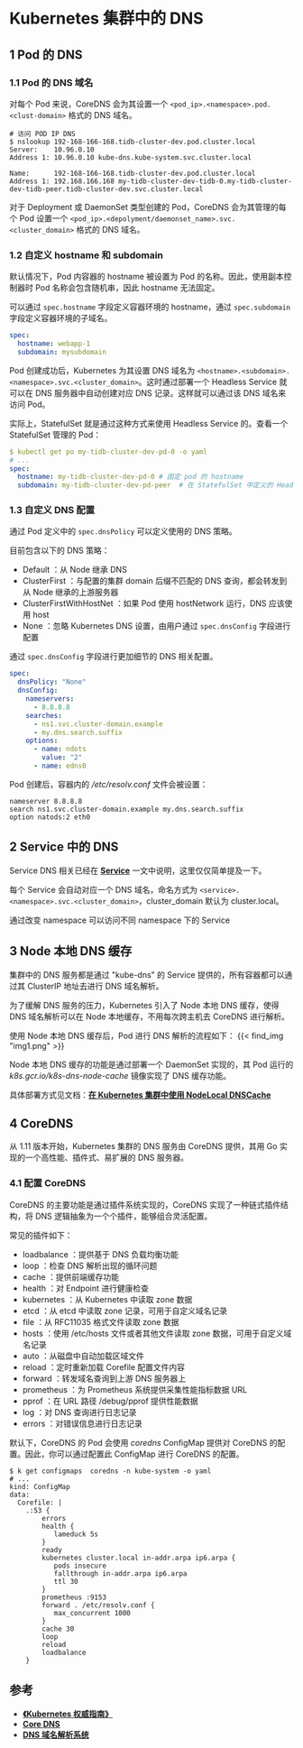 # Kubernetes 集群中的 DNS


## 1 Pod 的 DNS

### 1.1 Pod 的 DNS 域名

对每个 Pod 来说，CoreDNS 会为其设置一个 `<pod_ip>.<namespace>.pod.<clust-domain>` 格式的 DNS 域名。

```shell
# 访问 POD IP DNS
$ nslookup 192-168-166-168.tidb-cluster-dev.pod.cluster.local
Server:    10.96.0.10
Address 1: 10.96.0.10 kube-dns.kube-system.svc.cluster.local

Name:      192-168-166-168.tidb-cluster-dev.pod.cluster.local
Address 1: 192.168.166.168 my-tidb-cluster-dev-tidb-0.my-tidb-cluster-dev-tidb-peer.tidb-cluster-dev.svc.cluster.local
```

对于 Deployment 或 DaemonSet 类型创建的 Pod，CoreDNS 会为其管理的每个 Pod 设置一个 `<pod_ip>.<depolyment/daemonset_name>.svc.<cluster_domain>` 格式的 DNS 域名。

### 1.2 自定义 hostname 和 subdomain

默认情况下，Pod 内容器的 hostname 被设置为 Pod 的名称。因此，使用副本控制器时 Pod 名称会包含随机串，因此 hostname 无法固定。

可以通过 `spec.hostname` 字段定义容器环境的 hostname，通过 `spec.subdomain` 字段定义容器环境的子域名。

```yaml
spec:
  hostname: webapp-1
  subdomain: mysubdomain
```

Pod 创建成功后，Kubernetes 为其设置 DNS 域名为 `<hostname>.<subdomain>.<namespace>.svc.<cluster_domain>`。这时通过部署一个 Headless Service 就可以在 DNS 服务器中自动创建对应 DNS 记录。这样就可以通过该 DNS 域名来访问 Pod。

实际上，StatefulSet 就是通过这种方式来使用 Headless Service 的。查看一个 StatefulSet 管理的 Pod：

```yaml
$ kubectl get po my-tidb-cluster-dev-pd-0 -o yaml
# ...
spec:
  hostname: my-tidb-cluster-dev-pd-0 # 固定 pod 的 hostname
  subdomain: my-tidb-cluster-dev-pd-peer  # 在 StatefulSet 中定义的 Headless Service name
```

### 1.3 自定义 DNS 配置

通过 Pod 定义中的 `spec.dnsPolicy` 可以定义使用的 DNS 策略。

目前包含以下的 DNS 策略：
* Default ：从 Node 继承 DNS
* ClusterFirst ：与配置的集群 domain 后缀不匹配的 DNS 查询，都会转发到从 Node 继承的上游服务器
* ClusterFirstWithHostNet ：如果 Pod 使用 hostNetwork 运行，DNS 应该使用 host
* None ：忽略 Kubernetes DNS 设置，由用户通过 `spec.dnsConfig` 字段进行配置

通过 `spec.dnsConfig` 字段进行更加细节的 DNS 相关配置。

```yaml
spec:
  dnsPolicy: "None"
  dnsConfig:
    nameservers:
      - 8.8.8.8
    searches:
      - ns1.svc.cluster-domain.example
      - my.dns.search.suffix
    options:
      - name: ndots
        value: "2"
      - name: edns0
```

Pod 创建后，容器内的 */etc/resolv.conf* 文件会被设置：

```shell
nameserver 8.8.8.8
search ns1.svc.cluster-domain.example my.dns.search.suffix
option natods:2 eth0
```

## 2 Service 中的 DNS

Service DNS 相关已经在 [**Service**](../2-service/) 一文中说明，这里仅仅简单提及一下。

每个 Service 会自动对应一个 DNS 域名，命名方式为 `<service>.<namespace>.svc.<cluster_domain>`，cluster_domain 默认为 cluster.local。

通过改变 namespace 可以访问不同 namespace 下的 Service

## 3 Node 本地 DNS 缓存

集群中的 DNS 服务都是通过 "kube-dns" 的 Service 提供的，所有容器都可以通过其 ClusterIP 地址去进行 DNS 域名解析。

为了缓解 DNS 服务的压力，Kubernetes 引入了 Node 本地 DNS 缓存，使得 DNS 域名解析可以在 Node 本地缓存，不用每次跨主机去 CoreDNS 进行解析。

使用 Node 本地 DNS 缓存后，Pod 进行 DNS 解析的流程如下：
{{< find_img "img1.png" >}}

Node 本地 DNS 缓存的功能是通过部署一个 DaemonSet 实现的，其 Pod 运行的 *k8s.gcr.io/k8s-dns-node-cache* 镜像实现了 DNS 缓存功能。

具体部署方式见文档：[**在 Kubernetes 集群中使用 NodeLocal DNSCache**](https://kubernetes.io/zh/docs/tasks/administer-cluster/nodelocaldns/)

## 4 CoreDNS

从 1.11 版本开始，Kubernetes 集群的 DNS 服务由 CoreDNS 提供，其用 Go 实现的一个高性能、插件式、易扩展的 DNS 服务器。

### 4.1 配置 CoreDNS

CoreDNS 的主要功能是通过插件系统实现的，CoreDNS 实现了一种链式插件结构，将 DNS 逻辑抽象为一个个插件，能够组合灵活配置。

常见的插件如下：

* loadbalance ：提供基于 DNS 负载均衡功能
* loop ：检查 DNS 解析出现的循环问题
* cache ：提供前端缓存功能
* health ：对 Endpoint 进行健康检查
* kubernetes ：从 Kubernetes 中读取 zone 数据
* etcd ：从 etcd 中读取 zone 记录，可用于自定义域名记录
* file ：从 RFC11035 格式文件读取 zone 数据
* hosts ：使用 /etc/hosts 文件或者其他文件读取 zone 数据，可用于自定义域名记录
* auto ：从磁盘中自动加载区域文件
* reload ：定时重新加载 Corefile 配置文件内容
* forward ：转发域名查询到上游 DNS 服务器上
* prometheus ：为 Prometheus 系统提供采集性能指标数据 URL
* pprof ：在 URL 路径 /debug/pprof 提供性能数据
* log ：对 DNS 查询进行日志记录
* errors ：对错误信息进行日志记录

默认下，CoreDNS 的 Pod 会使用 *coredns* ConfigMap 提供对 CoreDNS 的配置。因此，你可以通过配置此 ConfigMap 进行 CoreDNS 的配置。

```shell
$ k get configmaps  coredns -n kube-system -o yaml
# ...
kind: ConfigMap
data:
  Corefile: |
    .:53 {
        errors
        health {
           lameduck 5s
        }
        ready
        kubernetes cluster.local in-addr.arpa ip6.arpa {
           pods insecure
           fallthrough in-addr.arpa ip6.arpa
           ttl 30
        }
        prometheus :9153
        forward . /etc/resolv.conf {
           max_concurrent 1000
        }
        cache 30
        loop
        reload
        loadbalance
    }
```

## 参考

* [**《Kubernetes 权威指南》**](https://book.douban.com/subject/35458432/)
* [**Core DNS**](https://coredns.io/)
* [**DNS 域名解析系统**](../../../../../net/dns/)
